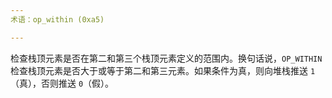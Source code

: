 ```yaml
---
术语：op_within (0xa5)

---
```

检查栈顶元素是否在第二和第三个栈顶元素定义的范围内。换句话说，`OP_WITHIN` 检查栈顶元素是否大于或等于第二和第三元素。如果条件为真，则向堆栈推送 `1`（真），否则推送 `0`（假）。
